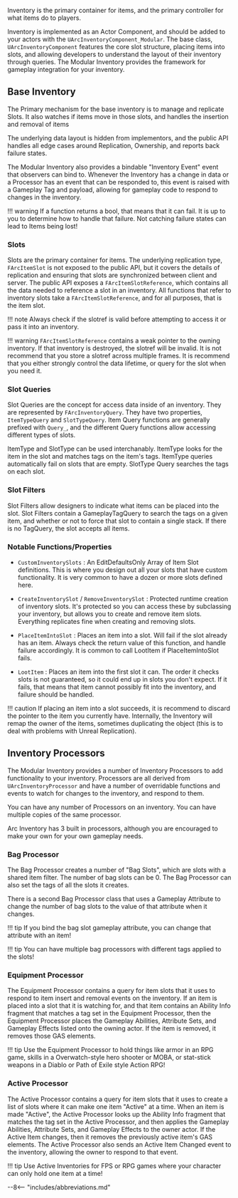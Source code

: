 Inventory is the primary container for items, and the primary controller for what items do to players.  

Inventory is implemented as an Actor Component, and should be added to your actors with the `UArcInventoryComponent_Modular`.  The base class, `UArcInventoryComponent` features the core slot structure, placing items into slots, and allowing developers to understand the layout of their inventory through queries.  The Modular Inventory provides the framework for gameplay integration for your inventory.

## Base Inventory

The Primary mechanism for the base inventory is to manage and replicate Slots.  It also watches if items move in those slots, and handles the insertion and removal of items

The underlying data layout is hidden from implementors, and the public API handles all edge cases around Replication, Ownership, and reports back failure states.

The Modular Inventory also provides a bindable "Inventory Event" event that observers can bind to.  Whenever the Inventory has a change in data or a Processor has an event that can be responded to, this event is raised with a Gameplay Tag and payload, allowing for gameplay code to respond to changes in the inventory.

!!! warning
    If a function returns a bool, that means that it can fail.  It is up to you to determine how to handle that failure.  Not catching failure states can lead to Items being lost!


### Slots

Slots are the primary container for items.  The underlying replication type, `FArcItemSlot` is not exposed to the public API, but it covers the details of replication and ensuring that slots are synchronized between client and server.  The public API exposes a `FArcItemSlotReference`, which contains all the data needed to reference a slot in an inventory.  All functions that refer to inventory slots take a `FArcItemSlotReference`, and for all purposes, that is the item slot.  

!!! note
    Always check if the slotref is valid before attempting to access it or pass it into an inventory.  

!!! warning
    `FArcItemSlotReference` contains a weak pointer to the owning inventory.  If that inventory is destroyed, the slotref will be invalid.  It is not recommend that you store a slotref across multiple frames.  It is recommend that you either strongly control the data lifetime, or query for the slot when you need it.  

### Slot Queries

Slot Queries are the concept for access data inside of an inventory.  They are represented by `FArcInventoryQuery`.  They have two properties, `ItemTypeQuery` and `SlotTypeQuery`.  Item Query functions are generally prefixed with `Query_`, and the different Query functions allow accessing different types of slots. 

ItemType and SlotType can be used interchanably.  ItemType looks for the item in the slot and matches tags on the item's tags.  ItemType queries automatically fail on slots that are empty.  SlotType Query searches the tags on each slot.    

### Slot Filters

Slot Filters allow designers to indicate what items can be placed into the slot.  Slot Filters contain a GameplayTagQuery to search the tags on a given item, and whether or not to force that slot to contain a single stack.  If there is no TagQuery, the slot accepts all items.


### Notable Functions/Properties

* `CustomInventorySlots`
:   An EditDefaultsOnly Array of Item Slot definitions.  This is where you design out all your slots that have custom functionality.  It is very common to have a dozen or more slots defined here.  

* `CreateInventorySlot` / `RemoveInventorySlot`
: Protected runtime creation of inventory slots.  It's protected so you can access these by subclassing your inventory, but allows you to create and remove item slots.  Everything replicates fine when creating and removing slots.  

* `PlaceItemIntoSlot`
:   Places an item into a slot.  Will fail if the slot already has an item. Always check the return value of this function, and handle failure accordingly.  It is common to call LootItem if PlaceItemIntoSlot fails. 

* `LootItem`
:   Places an item into the first slot it can.  The order it checks slots is not guaranteed, so it could end up in slots you don't expect.  If it fails, that means that item cannot possibly fit into the inventory, and failure should be handled.

!!! caution
    If placing an item into a slot succeeds, it is recommend to discard the pointer to the item you currently have.  Internally, the Inventory will remap the owner of the items, sometimes duplicating the object (this is to deal with problems with Unreal Replication).  

## Inventory Processors

The Modular Inventory provides a number of Inventory Processors to add functionality to your inventory.  Processors are all derived from `UArcInventoryProcessor` and have a number of overridable functions and events to watch for changes to the inventory, and respond to them.

You can have any number of Processors on an inventory.  You can have multiple copies of the same processor.

Arc Inventory has 3 built in processors, although you are encouraged to make your own for your own gameplay needs.  

### Bag Processor

The Bag Processor creates a number of "Bag Slots", which are slots with a shared item filter.  The number of bag slots can be 0.  The Bag Processor can also set the tags of all the slots it creates.

There is a second Bag Processor class that uses a Gameplay Attribute to change the number of bag slots to the value of that attribute when it changes.    

!!! tip
    If you bind the bag slot gameplay attribute, you can change that attribute with an item!  

!!! tip
    You can have multiple bag processors with different tags applied to the slots!

### Equipment Processor

The Equipment Processor contains a query for item slots that it uses to respond to item insert and removal events on the inventory.  If an item is placed into a slot that it is watching for, and that item contains an Ability Info fragment that matches a tag set in the Equipment Processor, then the Equipment Processor places the Gameplay Abilities, Attribute Sets, and Gameplay Effects listed onto the owning actor.  If the item is removed, it removes those GAS elements.  

!!! tip
    Use the Equipment Processor  to hold things like armor in an RPG game, skills in a Overwatch-style hero shooter or MOBA, or stat-stick weapons in a Diablo or Path of Exile style Action RPG!

### Active Processor

The Active Processor contains a query for item slots that it uses to create a list of slots where it can make one item "Active" at a time.  When an item is made "Active", the Active Processor looks up the Ability Info fragment that matches the tag set in the Active Processor, and then applies the Gameplay Abilities, Attribute Sets, and Gameplay Effects to the owner actor.  If the Active Item changes, then it removes the previously active item's GAS elements.  The Active Processor also sends an Active Item Changed event to the inventory, allowing the owner to respond to that event.  

!!! tip
    Use Active Inventories for FPS or RPG games where your character can only hold one item at a time!


--8<-- "includes/abbreviations.md"